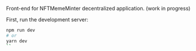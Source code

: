 Front-end for NFTMemeMinter decentralized application. (work in progress) 

First, run the development server:

```bash
npm run dev
# or
yarn dev
``
